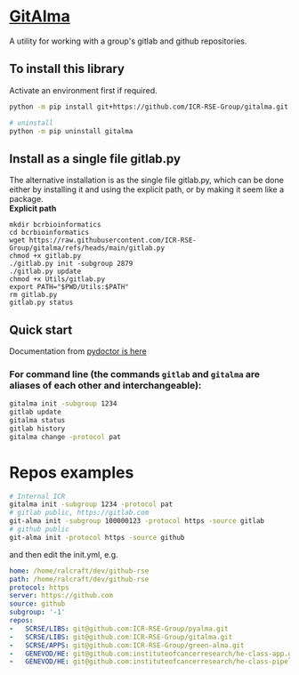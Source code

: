 # [GitAlma](https://github.com/ICR-RSE-Group/gitalma)

A utility for working with a group's gitlab and github repositories.

## To install this library
Activate an environment first if required.
```bash
python -m pip install git+https://github.com/ICR-RSE-Group/gitalma.git

# uninstall
python -m pip uninstall gitalma
```

## Install as a single file gitlab.py
The alternative installation is as the single file gitlab.py, which can be done either by installing it and using the explicit path, or by making it seem like a package.  
**Explicit path**
```
mkdir bcrbioinformatics
cd bcrbioinformatics
wget https://raw.githubusercontent.com/ICR-RSE-Group/gitalma/refs/heads/main/gitlab.py
chmod +x gitlab.py
./gitlab.py init -subgroup 2879
./gitlab.py update
chmod +x Utils/gitlab.py
export PATH="$PWD/Utils:$PATH"
rm gitlab.py
gitlab.py status
```

## Quick start
Documentation from [pydoctor is here](https://github.com/ICR-RSE-Group/gitalma)

### For command line (the commands `gitlab` and `gitalma` are aliases of each other and interchangeable):
```bash
gitalma init -subgroup 1234
gitlab update
gitalma status
gitlab history
gitalma change -protocol pat 
```

# Repos examples
```bash
# Internal ICR
gitalma init -subgroup 1234 -protocol pat
# gitlab public, https://gitlab.com
git-alma init -subgroup 100000123 -protocol https -source gitlab
# github public
git-alma init -protocol https -source github
```
and then edit the init.yml, e.g.
```yaml
home: /home/ralcraft/dev/github-rse
path: /home/ralcraft/dev/github-rse
protocol: https
server: https://github.com
source: github
subgroup: '-1'
repos:
-   SCRSE/LIBS: git@github.com:ICR-RSE-Group/pyalma.git
-   SCRSE/LIBS: git@github.com:ICR-RSE-Group/gitalma.git
-   SCRSE/APPS: git@github.com:ICR-RSE-Group/green-alma.git
-   GENEVOD/HE: git@github.com:instituteofcancerresearch/he-class-app.git
-   GENEVOD/HE: git@github.com:instituteofcancerresearch/he-class-pipeline.git
```
